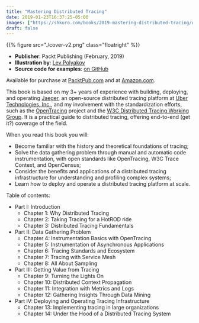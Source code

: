 ```yaml
---
title: "Mastering Distributed Tracing"
date: 2019-01-23T16:37:25-05:00
images: ["https://shkuro.com/books/2019-mastering-distributed-tracing/cover-v2.png"]
draft: false
---
```


{{% figure src="./cover-v2.png" class="floatright" %}}

  * **Publisher**: Packt Publishing (February, 2019)
  * **Illustration by**: [Lev Polyakov](https://polyakovproductions.com/)
  * **Source code for examples**: [on GitHub](https://github.com/PacktPublishing/Mastering-Distributed-Tracing/)


Available for purchase at [PacktPub.com][packt] and at [Amazon.com][amazon].

This book is based on my 3+ years of experience with building, deploying, and operating [Jaeger](https://www.jaegertracing.io), an open-source distributed tracing platform at [Uber Technologies, Inc.](https://eng.uber.com/distributed-tracing/), and my involvement with the standardization efforts, such as the [OpenTracing](https://opentracing.io) project and the [W3C Distributed Tracing Working Group](https://www.w3.org/2018/distributed-tracing/). It is a practical guide to distributed tracing, offering end-to-end (get it?) coverage of the field. 

When you read this book you will:

  * Become familiar with the history and theoretical foundations of tracing; 
  * Solve the data gathering problem through manual and automatic code instrumentation, with open standards like OpenTracing, W3C Trace Context, and OpenCensus; 
  * Consider the benefits and applications of a distributed tracing infrastructure for understanding and profiling complex systems;
  * Learn how to deploy and operate a distributed tracing platform at scale.

Table of contents:

  * Part I: Introduction
    * Chapter 1: Why Distributed Tracing
    * Chapter 2: Taking Tracing for a HotROD ride
    * Chapter 3: Distributed Tracing Fundamentals
  * Part II: Data Gathering Problem
    * Chapter 4: Instrumentation Basics with OpenTracing
    * Chapter 5: Instrumentation of Asynchronous Applications
    * Chapter 6: Tracing Standards and Ecosystem
    * Chapter 7: Tracing with Service Mesh
    * Chapter 8: All About Sampling
  * Part III: Getting Value from Tracing
    * Chapter 9: Turning the Lights On
    * Chapter 10: Distributed Context Propagation
    * Chapter 11: Integration with Metrics and Logs
    * Chapter 12: Gathering Insights Through Data Mining
  * Part IV: Deploying and Operating Tracing Infrastructure
    * Chapter 13: Implementing tracing in large organizations
    * Chapter 14: Under the Hood of a Distributed Tracing System

[amazon]: https://www.amazon.com/gp/product/1788628462/ref=as_li_ss_tl?ie=UTF8&linkCode=sl1&tag=tracing-book-20&linkId=49245e16c6612c0fa4ed3972ba2fd651&language=en_US
[packt]: https://www.packtpub.com/networking-and-servers/mastering-distributed-tracing

